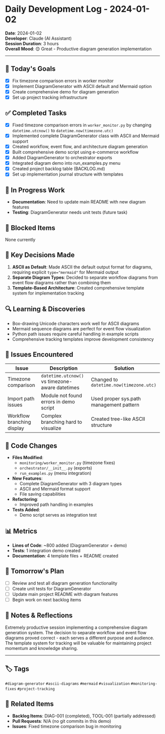 # Daily Development Log - 2024-01-02

**Date**: 2024-01-02  
**Developer**: Claude (AI Assistant)  
**Session Duration**: 3 hours  
**Overall Mood**: 😊 Great - Productive diagram generation implementation  

---

## 🎯 Today's Goals
- [x] Fix timezone comparison errors in worker monitor
- [x] Implement DiagramGenerator with ASCII default and Mermaid option
- [x] Create comprehensive demo for diagram generation
- [x] Set up project tracking infrastructure

## ✅ Completed Tasks
- [x] Fixed timezone comparison errors in `worker_monitor.py` by changing `datetime.utcnow()` to `datetime.now(timezone.utc)`
- [x] Implemented complete DiagramGenerator class with ASCII and Mermaid support
- [x] Created workflow, event flow, and architecture diagram generation
- [x] Built comprehensive demo script using e-commerce workflow
- [x] Added DiagramGenerator to orchestrator exports
- [x] Integrated diagram demo into run_examples.py menu
- [x] Created project backlog table (BACKLOG.md)
- [x] Set up implementation journal structure with templates

## 🚧 In Progress Work
- **Documentation**: Need to update main README with new diagram features
- **Testing**: DiagramGenerator needs unit tests (future task)

## 🚫 Blocked Items
None currently

## 🧠 Key Decisions Made
1. **ASCII as Default**: Made ASCII the default output format for diagrams, requiring explicit `type="mermaid"` for Mermaid output
2. **Separate Diagram Types**: Decided to separate workflow diagrams from event flow diagrams rather than combining them
3. **Template-Based Architecture**: Created comprehensive template system for implementation tracking

## 🔍 Learning & Discoveries
- Box-drawing Unicode characters work well for ASCII diagrams
- Mermaid sequence diagrams are perfect for event flow visualization
- Python path issues require careful handling in example scripts
- Comprehensive tracking templates improve development consistency

## 🐛 Issues Encountered
| Issue | Description | Solution |
|-------|-------------|----------|
| Timezone comparison | `datetime.utcnow()` vs timezone-aware datetimes | Changed to `datetime.now(timezone.utc)` |
| Import path issues | Module not found errors in demo script | Used proper sys.path management pattern |
| Workflow branching display | Complex branching hard to visualize | Created tree-like ASCII structure |

## 📝 Code Changes
- **Files Modified**: 
  - `monitoring/worker_monitor.py` (timezone fixes)
  - `orchestrator/__init__.py` (exports)
  - `run_examples.py` (menu integration)
- **New Features**: 
  - Complete DiagramGenerator with 3 diagram types
  - ASCII and Mermaid format support
  - File saving capabilities
- **Refactoring**: 
  - Improved path handling in examples
- **Tests Added**: 
  - Demo script serves as integration test

## 📊 Metrics
- **Lines of Code**: ~800 added (DiagramGenerator + demo)
- **Tests**: 1 integration demo created
- **Documentation**: 4 template files + README created

## 🔄 Tomorrow's Plan
- [ ] Review and test all diagram generation functionality
- [ ] Create unit tests for DiagramGenerator
- [ ] Update main project README with diagram features
- [ ] Begin work on next backlog items

## 💭 Notes & Reflections
Extremely productive session implementing a comprehensive diagram generation system. The decision to separate workflow and event flow diagrams proved correct - each serves a different purpose and audience. The template system for tracking will be valuable for maintaining project momentum and knowledge sharing.

---

## 🏷️ Tags
`#diagram-generator` `#ascii-diagrams` `#mermaid` `#visualization` `#monitoring-fixes` `#project-tracking`

## 🔗 Related Items
- **Backlog Items**: DIAG-001 (completed), TOOL-001 (partially addressed)
- **Pull Requests**: N/A (no git commits in this demo)
- **Issues**: Fixed timezone comparison bug in monitoring